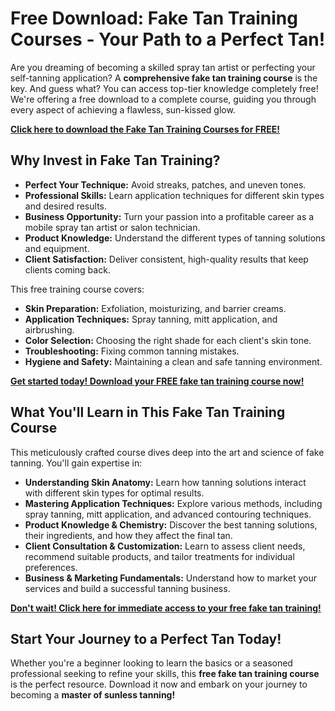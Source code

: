 # Free Download: Fake Tan Training Courses - Your Path to a Perfect Tan!

Are you dreaming of becoming a skilled spray tan artist or perfecting your self-tanning application? A **comprehensive fake tan training course** is the key. And guess what? You can access top-tier knowledge completely free! We're offering a free download to a complete course, guiding you through every aspect of achieving a flawless, sun-kissed glow.

[**Click here to download the Fake Tan Training Courses for FREE!**](https://udemywork.com/fake-tan-training-courses)

## Why Invest in Fake Tan Training?

*   **Perfect Your Technique:** Avoid streaks, patches, and uneven tones.
*   **Professional Skills:** Learn application techniques for different skin types and desired results.
*   **Business Opportunity:** Turn your passion into a profitable career as a mobile spray tan artist or salon technician.
*   **Product Knowledge:** Understand the different types of tanning solutions and equipment.
*   **Client Satisfaction:** Deliver consistent, high-quality results that keep clients coming back.

This free training course covers:

*   **Skin Preparation:** Exfoliation, moisturizing, and barrier creams.
*   **Application Techniques:** Spray tanning, mitt application, and airbrushing.
*   **Color Selection:** Choosing the right shade for each client's skin tone.
*   **Troubleshooting:** Fixing common tanning mistakes.
*   **Hygiene and Safety:** Maintaining a clean and safe tanning environment.

[**Get started today! Download your FREE fake tan training course now!**](https://udemywork.com/fake-tan-training-courses)

## What You'll Learn in This Fake Tan Training Course

This meticulously crafted course dives deep into the art and science of fake tanning. You'll gain expertise in:

*   **Understanding Skin Anatomy:** Learn how tanning solutions interact with different skin types for optimal results.
*   **Mastering Application Techniques:** Explore various methods, including spray tanning, mitt application, and advanced contouring techniques.
*   **Product Knowledge & Chemistry:** Discover the best tanning solutions, their ingredients, and how they affect the final tan.
*   **Client Consultation & Customization:** Learn to assess client needs, recommend suitable products, and tailor treatments for individual preferences.
*   **Business & Marketing Fundamentals:** Understand how to market your services and build a successful tanning business.

[**Don't wait! Click here for immediate access to your free fake tan training!**](https://udemywork.com/fake-tan-training-courses)

## Start Your Journey to a Perfect Tan Today!

Whether you're a beginner looking to learn the basics or a seasoned professional seeking to refine your skills, this **free fake tan training course** is the perfect resource. Download it now and embark on your journey to becoming a **master of sunless tanning!**
